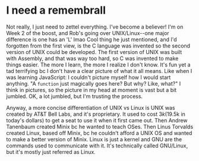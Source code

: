 # I need a remembrall

Not really, I just need to zettel everything. I've become a believer! I'm on Week 2 of the boost, and Rob's going over UNIX/Linux--one major difference is one has an 'L' lmao Cool thing he just mentioned, and I'd forgotten from the first view, is the C language was invented so the second version of UNIX could be developed. The first version of UNIX was built with Assembly, and that was way too hard, so C was invented to make things easier. The more I learn, the more I realize I don't know. It's fun yet a tad terrifying bc I don't have a clear picture of what it all means. Like when I was learning JavaScript: I couldn't picture myself how I would start anything. "A `function` just magically goes here? But why? Like, what?" I think in pictures, so the picture in my head at moment is vast but a bit jumbled. OK, a lot jumbled, but I'm trusting the process.

Anyway, a more concise differentiation of UNIX vs Linux is UNIX was created by AT&T Bell Labs, and it's proprietary. It used to cost $3k ($19.5k in today's dollars) to get a seat to use it when it first came out. Then Andrew Tanenbaum created Minix bc he wanted to teach OSes. Then Linus Torvalds created Linux, based off Minix, bc he couldn't afford a UNIX OS and wanted to make a better version of Minix. Linux is just a kernel and GNU are the commands used to communicate with it. It's technically called GNU/Linux, but it's mostly just referred as Linux.
